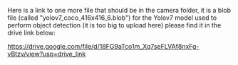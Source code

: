 Here is a link to one more file that should be in the camera folder, it is a blob file (called "yolov7_coco_416x416_6.blob") for the Yolov7 model used to perform object detection (it is too big to upload here) please find it in the drive link below:

https://drive.google.com/file/d/18FG9aTco1m_Xq7seFLVAf8nxFg-vBtzv/view?usp=drive_link
